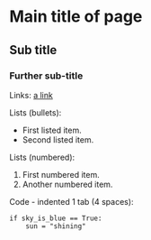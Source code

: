 # Main title of page

## Sub title

### Further sub-title

Links:
[a link](www.somewebsite.com)

Lists (bullets):

* First listed item.
* Second listed item.

Lists (numbered):
1. First numbered item.
1. Another numbered item.

Code - indented 1 tab (4 spaces):
    
    if sky_is_blue == True:
        sun = "shining"


